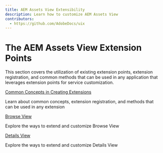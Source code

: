 ```yaml
---
title: AEM Assets View Extensibility
description: Learn how to customize AEM Assets View
contributors:
  - https://github.com/AdobeDocs/uix
---
```


# The AEM Assets View Extension Points

This section covers the utilization of existing extension points, extension registration, and common methods that can be used in any application that leverages extension points for service customization.

<DiscoverBlock slots="link, text"/>

[Common Concepts in Creating Extensions](commons)

Learn about common concepts, extension registration, and methods that can be used in any extension

<DiscoverBlock slots="link, text"/>

[Browse View](browse-view)

Explore the ways to extend and customize Browse View

<DiscoverBlock slots="link, text"/>

[Details View](details-view)

Explore the ways to extend and customize Details View

